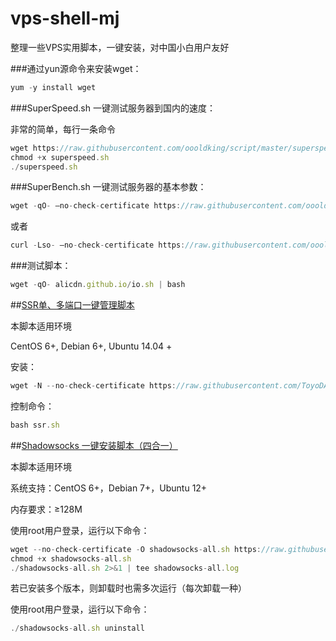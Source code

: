 # vps-shell-mj
整理一些VPS实用脚本，一键安装，对中国小白用户友好

###通过yun源命令来安装wget：
```javascript
yum -y install wget   
```
###SuperSpeed.sh 一键测试服务器到国内的速度：

非常的简单，每行一条命令
```javascript
wget https://raw.githubusercontent.com/oooldking/script/master/superspeed.sh
chmod +x superspeed.sh
./superspeed.sh
```
###SuperBench.sh 一键测试服务器的基本参数：
```javascript
wget -qO- –no-check-certificate https://raw.githubusercontent.com/oooldking/script/master/superbench.sh | bash
```
或者
```javascript
curl -Lso- –no-check-certificate https://raw.githubusercontent.com/oooldking/script/master/superbench.sh | bash
```
###测试脚本：
```javascript
wget -qO- alicdn.github.io/io.sh | bash
```

##[SSR单、多端口一键管理脚本](https://www.ubedu.site/archives/528.html)

本脚本适用环境

CentOS 6+, Debian 6+, Ubuntu 14.04 +

安装：
```javascript
wget -N --no-check-certificate https://raw.githubusercontent.com/ToyoDAdoubi/doubi/master/ssr.sh && chmod +x ssr.sh && bash ssr.sh 
```
控制命令：
```javascript
bash ssr.sh    
```

##[Shadowsocks 一键安装脚本（四合一）](https://teddysun.com/486.html/comment-page-1)

本脚本适用环境

系统支持：CentOS 6+，Debian 7+，Ubuntu 12+

内存要求：≥128M

使用root用户登录，运行以下命令：
```javascript
wget --no-check-certificate -O shadowsocks-all.sh https://raw.githubusercontent.com/teddysun/shadowsocks_install/master/shadowsocks-all.sh
chmod +x shadowsocks-all.sh
./shadowsocks-all.sh 2>&1 | tee shadowsocks-all.log
```
若已安装多个版本，则卸载时也需多次运行（每次卸载一种）

使用root用户登录，运行以下命令：
```javascript
./shadowsocks-all.sh uninstall 
```
